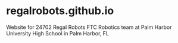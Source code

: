 # regalrobots.github.io
Website for 24702 Regal Robots FTC Robotics team at Palm Harbor University High School in Palm Harbor, FL
